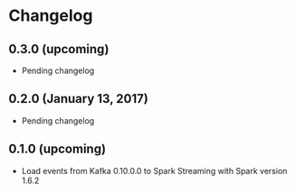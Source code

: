 # Changelog

## 0.3.0 (upcoming)

* Pending changelog

## 0.2.0 (January 13, 2017)

* Pending changelog

## 0.1.0 (upcoming)

* Load events from Kafka 0.10.0.0 to Spark Streaming with Spark version 1.6.2